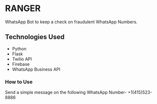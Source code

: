 # RANGER
WhatsApp Bot to keep a check on fraudulent WhatsApp Numbers.

## Technologies Used
- Python
- Flask
- Twilio API
- Firebase
- WhatsApp Business API

### How to Use
Send a simple message on the following WhatsApp Number- +1(415)523-8886


